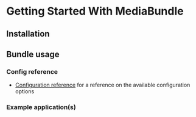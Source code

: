 Getting Started With MediaBundle
=====================================

## Installation


## Bundle usage


### Config reference

- [Configuration reference](configuration-reference.md) for a reference on the available configuration options

### Example application(s)
